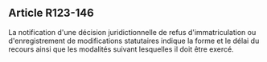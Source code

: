 Article R123-146
----
La notification d'une décision juridictionnelle de refus d'immatriculation ou
d'enregistrement de modifications statutaires indique la forme et le délai du
recours ainsi que les modalités suivant lesquelles il doit être exercé.
